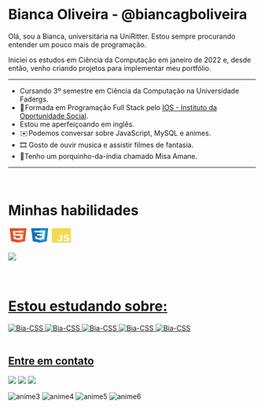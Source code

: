 # Bianca Oliveira - @biancagboliveira

 Olá, sou a Bianca, universitária na UniRitter. Estou sempre procurando entender um pouco mais de programação.
 <br>

 Iniciei os estudos em Ciência da Computação em janeiro de 2022 e, desde então, venho criando projetos para implementar meu portfólio.

 <hr>

- Cursando 3º semestre em Ciência da Computação na Universidade Fadergs.
- 📔 Formada em Programação Full Stack pelo [IOS - Instituto da Oportunidade Social](https://ios.org.br/).
- Estou me aperfeiçoando em inglês.
- ✉️ Podemos conversar sobre JavaScript, MySQL e animes.
- 🎞️ Gosto de ouvir musica e assistir filmes de fantasia.
- 🐹Tenho um porquinho-da-índia chamado Misa Amane.

<hr>

  <div style="display: inline_block">
  <br>
    
  <h1> Minhas habilidades </h1>
  <img alt="Bia-HTML" height="30" width="40" src="https://raw.githubusercontent.com/devicons/devicon/master/icons/html5/html5-original.svg">
  <img alt="Bia-CSS" height="30" width="40" src="https://raw.githubusercontent.com/devicons/devicon/master/icons/css3/css3-original.svg">
<img alt="Bia-Js" height="30" width="40" src="https://raw.githubusercontent.com/devicons/devicon/master/icons/javascript/javascript-plain.svg">
</div>

<br>

<div>
  <a href="https://github.com/Biancagboliveira">
 
  <img height="140em"  src="https://github-readme-stats.vercel.app/api/top-langs/?username=Biancagboliveira&layout=compact&langs_count=7&theme=dark"/>
</div>
 
 <br>

<div style="display: inline_block"><br>
  <h1> Estou estudando sobre: </h1>

  <img alt="Bia-CSS" height="30" width="40" src="https://cdn.jsdelivr.net/gh/devicons/devicon/icons/git/git-original.svg" />
  <img alt="Bia-CSS" height="30" width="40" src="https://cdn.jsdelivr.net/gh/devicons/devicon/icons/nodejs/nodejs-original.svg"/>
  <img alt="Bia-CSS" height="30" width="40" src="https://cdn.jsdelivr.net/gh/devicons/devicon/icons/java/java-original.svg" />
  <img alt="Bia-CSS" height="30" width="40" src="https://cdn.jsdelivr.net/gh/devicons/devicon/icons/mysql/mysql-original.svg" />
<img alt="Bia-CSS" height="30" width="40" src="https://cdn.jsdelivr.net/gh/devicons/devicon/icons/php/php-original.svg" />
</div>
 
<br>
  
  <div>

  <h2>Entre em contato </h2>
  <a href="https://www.linkedin.com/in/Biancagboliveira/" target="_blank"><img src="https://img.shields.io/badge/-LinkedIn-%230077B5?style=for-the-badge&logo=linkedin&logoColor=white" target="_blank"></a>  
  <a href="https://instagram.com/biancagboliveira" target="_blank"><img src="https://img.shields.io/badge/-Instagram-%23E4405F?style=for-the-badge&logo=instagram&logoColor=white" target="_blank"></a>
   <a href = "mailto:biancagboliveira@gmail.com"><img src="https://img.shields.io/badge/-Gmail-%23333?style=for-the-badge&logo=gmail&logoColor=white" target="_blank"></a>
   
</div>
 
 ![anime3](https://user-images.githubusercontent.com/100356539/197684591-1dd97cf3-020b-4af7-a311-be779f11fb37.png)
![anime4](https://user-images.githubusercontent.com/100356539/197684799-d0331ae2-d891-4970-99e3-c4b5d7a5728f.png)
![anime5](https://user-images.githubusercontent.com/100356539/197685050-4febdd4d-ecef-4110-8608-ec62fa2d8713.gif)
![anime6](https://user-images.githubusercontent.com/100356539/197685236-39304f2e-59ed-4b6d-816c-e48053d1fa7e.gif)
